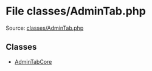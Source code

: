 File classes/AdminTab.php
=========

Source: [classes/AdminTab.php](https://github.com/PrestaShop/PrestaShop/blob/1.5.0.2/classes/AdminTab.php)


Classes
-------

* [AdminTabCore](class.AdminTabCore.md)

